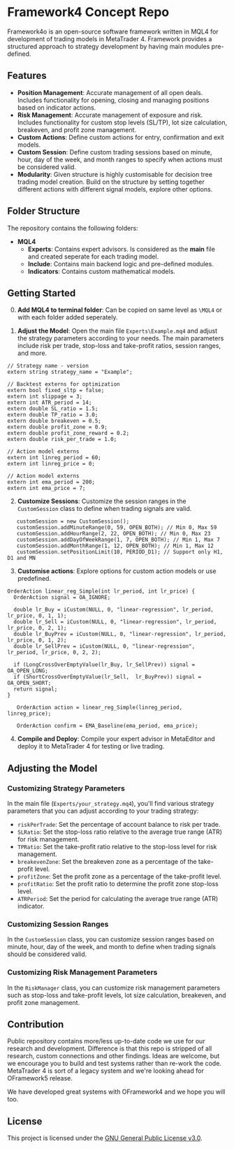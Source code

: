 # Framework4 Concept Repo

Framework4o is an open-source software framework written in MQL4 for development of trading models in MetaTrader 4.
Framework provides a structured approach to strategy development by having main modules pre-defined.

## Features

- **Position Management**: Accurate management of all open deals. Includes functionality for opening, closing and managing positions based on indicator actions.
- **Risk Management**: Accurate management of exposure and risk. Includes functionality for custom stop levels (SL/TP), lot size calculation, breakeven, and profit zone management.
- **Custom Actions**: Define custom actions for entry, confirmation and exit models.
- **Custom Session**: Define custom trading sessions based on minute, hour, day of the week, and month ranges to specify when actions must be considered valid.
- **Modularity**: Given structure is highly customisable for decision tree trading model creation. Build on the structure by setting together different actions with different signal models, explore other options.

## Folder Structure

The repository contains the following folders:

- **MQL4**
  - **Experts**: Contains expert advisors. Is considered as the **main** file and created seperate for each trading model. 
  - **Include**: Contains main backend logic and pre-defined modules. 
  - **Indicators**: Contains custom mathematical models.

## Getting Started

0. **Add MQL4 to terminal folder**: Can be copied on same level as `\MQL4` or with each folder added seperately. 

1. **Adjust the Model**: Open the main file  `Experts\Example.mq4` and adjust the strategy parameters according to your needs. The main parameters include risk per trade, stop-loss and take-profit ratios, session ranges, and more.
```mql4
// Strategy name - version
extern string strategy_name = "Example";

// Backtest externs for optimization
extern bool fixed_sltp = false;
extern int slippage = 3;
extern int ATR_period = 14;
extern double SL_ratio = 1.5;
extern double TP_ratio = 3.0;
extern double breakeven = 0.5;
extern double profit_zone = 0.9;
extern double profit_zone_reward = 0.2;
extern double risk_per_trade = 1.0;

// Action model externs
extern int linreg_period = 60;
extern int linreg_price = 0;

// Action model externs
extern int ema_period = 200;
extern int ema_price = 7;
```
2. **Customize Sessions**: Customize the session ranges in the `CustomSession` class to define when trading signals are valid.

```mql4
   customSession = new CustomSession();
   customSession.addMinuteRange(0, 59, OPEN_BOTH); // Min 0, Max 59
   customSession.addHourRange(2, 22, OPEN_BOTH); // Min 0, Max 23
   customSession.addDayOfWeekRange(1, 7, OPEN_BOTH); // Min 1, Max 7
   customSession.addMonthRange(1, 12, OPEN_BOTH); // Min 1, Max 12
   customSession.setPositionLimit(10, PERIOD_D1); // Support only H1, D1 and MN
```
3. **Customise actions**: Explore options for custom action models or use predefined.

```mql4
OrderAction linear_reg_Simple(int lr_period, int lr_price) {
  OrderAction signal = OA_IGNORE;

  double lr_Buy = iCustom(NULL, 0, "linear-regression", lr_period, lr_price, 0, 1, 1);
  double lr_Sell = iCustom(NULL, 0, "linear-regression", lr_period, lr_price, 0, 2, 1);
  double lr_BuyPrev = iCustom(NULL, 0, "linear-regression", lr_period, lr_price, 0, 1, 2);
  double lr_SellPrev = iCustom(NULL, 0, "linear-regression", lr_period, lr_price, 0, 2, 2);

  if (LongCrossOverEmptyValue(lr_Buy, lr_SellPrev)) signal = OA_OPEN_LONG;
  if (ShortCrossOverEmptyValue(lr_Sell,  lr_BuyPrev)) signal = OA_OPEN_SHORT;
  return signal; 
}
```

```mql4
   OrderAction action = linear_reg_Simple(linreg_period, linreg_price);

   OrderAction confirm = EMA_Baseline(ema_period, ema_price);
```

4. **Compile and Deploy**: Compile your expert advisor in MetaEditor and deploy it to MetaTrader 4 for testing or live trading.

## Adjusting the Model

### Customizing Strategy Parameters

In the main file (`Experts/your_strategy.mq4`), you'll find various strategy parameters that you can adjust according to your trading strategy:

- `riskPerTrade`: Set the percentage of account balance to risk per trade.
- `SLRatio`: Set the stop-loss ratio relative to the average true range (ATR) for risk management.
- `TPRatio`: Set the take-profit ratio relative to the stop-loss level for risk management.
- `breakevenZone`: Set the breakeven zone as a percentage of the take-profit level.
- `profitZone`: Set the profit zone as a percentage of the take-profit level.
- `profitRatio`: Set the profit ratio to determine the profit zone stop-loss level.
- `ATRPeriod`: Set the period for calculating the average true range (ATR) indicator.

### Customizing Session Ranges

In the `CustomSession` class, you can customize session ranges based on minute, hour, day of the week, and month to define when trading signals should be considered valid.

### Customizing Risk Management Parameters

In the `RiskManager` class, you can customize risk management parameters such as stop-loss and take-profit levels, lot size calculation, breakeven, and profit zone management.

## Contribution

Public repository contains more/less up-to-date code we use for our research and development. Difference is that this repo is stripped of all research, custom connections and other findings.
Ideas are welcome, but we encourage you to build and test systems rather than re-work the code. MetaTrader 4 is sort of a legacy system and we're looking ahead for OFramework5 release. 

We have developed great systems with OFramework4 and we hope you will too. 

## License

This project is licensed under the [GNU General Public License v3.0](LICENSE).

